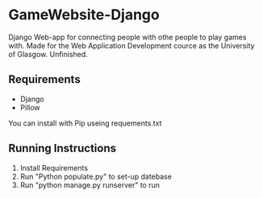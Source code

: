 # GameWebsite-Django
Django Web-app for connecting people with othe people to play games with. Made for the Web Application Development cource as the University of Glasgow. Unfinished.

## Requirements
* Django
* Pillow

You can install with Pip useing requements.txt

## Running Instructions
1. Install Requirements
2. Run "Python populate.py" to set-up datebase
3. Run "python manage.py runserver" to run
